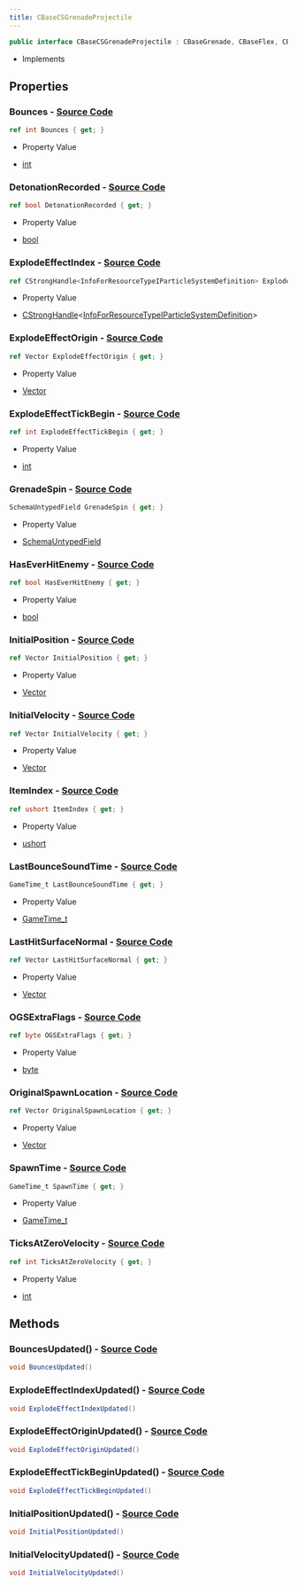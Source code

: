 ```yaml
---
title: CBaseCSGrenadeProjectile
---
```


```csharp
public interface CBaseCSGrenadeProjectile : CBaseGrenade, CBaseFlex, CBaseAnimGraph, CBaseModelEntity, CBaseEntity, CEntityInstance, ISchemaClass<CEntityInstance>, ISchemaClass<CBaseEntity>, ISchemaClass<CBaseModelEntity>, ISchemaClass<CBaseAnimGraph>, ISchemaClass<CBaseFlex>, ISchemaClass<CBaseGrenade>, ISchemaClass<CBaseCSGrenadeProjectile>, ISchemaField, ISchemaClass, INativeHandle
```

- Implements

## Properties

### **Bounces** - [Source Code](https://github.com/swiftly-solution/swiftlys2/blob/main/managed/src/SwiftlyS2.Generated/Schemas/Interfaces/CBaseCSGrenadeProjectile.cs#L20)

```csharp
ref int Bounces { get; }
```

- Property Value

- [int](https://learn.microsoft.com/dotnet/api/system.int32)

### **DetonationRecorded** - [Source Code](https://github.com/swiftly-solution/swiftlys2/blob/main/managed/src/SwiftlyS2.Generated/Schemas/Interfaces/CBaseCSGrenadeProjectile.cs#L32)

```csharp
ref bool DetonationRecorded { get; }
```

- Property Value

- [bool](https://learn.microsoft.com/dotnet/api/system.boolean)

### **ExplodeEffectIndex** - [Source Code](https://github.com/swiftly-solution/swiftlys2/blob/main/managed/src/SwiftlyS2.Generated/Schemas/Interfaces/CBaseCSGrenadeProjectile.cs#L22)

```csharp
ref CStrongHandle<InfoForResourceTypeIParticleSystemDefinition> ExplodeEffectIndex { get; }
```

- Property Value

- [CStrongHandle](/docs/api/shared/natives/cstronghandle-1)<[InfoForResourceTypeIParticleSystemDefinition](/docs/api/shared/schemadefinitions/infoforresourcetypeiparticlesystemdefinition)>

### **ExplodeEffectOrigin** - [Source Code](https://github.com/swiftly-solution/swiftlys2/blob/main/managed/src/SwiftlyS2.Generated/Schemas/Interfaces/CBaseCSGrenadeProjectile.cs#L26)

```csharp
ref Vector ExplodeEffectOrigin { get; }
```

- Property Value

- [Vector](/docs/api/shared/natives/vector)

### **ExplodeEffectTickBegin** - [Source Code](https://github.com/swiftly-solution/swiftlys2/blob/main/managed/src/SwiftlyS2.Generated/Schemas/Interfaces/CBaseCSGrenadeProjectile.cs#L24)

```csharp
ref int ExplodeEffectTickBegin { get; }
```

- Property Value

- [int](https://learn.microsoft.com/dotnet/api/system.int32)

### **GrenadeSpin** - [Source Code](https://github.com/swiftly-solution/swiftlys2/blob/main/managed/src/SwiftlyS2.Generated/Schemas/Interfaces/CBaseCSGrenadeProjectile.cs#L41)

```csharp
SchemaUntypedField GrenadeSpin { get; }
```

- Property Value

- [SchemaUntypedField](/docs/api/shared/schemas/schemauntypedfield)

### **HasEverHitEnemy** - [Source Code](https://github.com/swiftly-solution/swiftlys2/blob/main/managed/src/SwiftlyS2.Generated/Schemas/Interfaces/CBaseCSGrenadeProjectile.cs#L47)

```csharp
ref bool HasEverHitEnemy { get; }
```

- Property Value

- [bool](https://learn.microsoft.com/dotnet/api/system.boolean)

### **InitialPosition** - [Source Code](https://github.com/swiftly-solution/swiftlys2/blob/main/managed/src/SwiftlyS2.Generated/Schemas/Interfaces/CBaseCSGrenadeProjectile.cs#L16)

```csharp
ref Vector InitialPosition { get; }
```

- Property Value

- [Vector](/docs/api/shared/natives/vector)

### **InitialVelocity** - [Source Code](https://github.com/swiftly-solution/swiftlys2/blob/main/managed/src/SwiftlyS2.Generated/Schemas/Interfaces/CBaseCSGrenadeProjectile.cs#L18)

```csharp
ref Vector InitialVelocity { get; }
```

- Property Value

- [Vector](/docs/api/shared/natives/vector)

### **ItemIndex** - [Source Code](https://github.com/swiftly-solution/swiftlys2/blob/main/managed/src/SwiftlyS2.Generated/Schemas/Interfaces/CBaseCSGrenadeProjectile.cs#L34)

```csharp
ref ushort ItemIndex { get; }
```

- Property Value

- [ushort](https://learn.microsoft.com/dotnet/api/system.uint16)

### **LastBounceSoundTime** - [Source Code](https://github.com/swiftly-solution/swiftlys2/blob/main/managed/src/SwiftlyS2.Generated/Schemas/Interfaces/CBaseCSGrenadeProjectile.cs#L38)

```csharp
GameTime_t LastBounceSoundTime { get; }
```

- Property Value

- [GameTime_t](/docs/api/shared/schemadefinitions/gametime_t)

### **LastHitSurfaceNormal** - [Source Code](https://github.com/swiftly-solution/swiftlys2/blob/main/managed/src/SwiftlyS2.Generated/Schemas/Interfaces/CBaseCSGrenadeProjectile.cs#L43)

```csharp
ref Vector LastHitSurfaceNormal { get; }
```

- Property Value

- [Vector](/docs/api/shared/natives/vector)

### **OGSExtraFlags** - [Source Code](https://github.com/swiftly-solution/swiftlys2/blob/main/managed/src/SwiftlyS2.Generated/Schemas/Interfaces/CBaseCSGrenadeProjectile.cs#L30)

```csharp
ref byte OGSExtraFlags { get; }
```

- Property Value

- [byte](https://learn.microsoft.com/dotnet/api/system.byte)

### **OriginalSpawnLocation** - [Source Code](https://github.com/swiftly-solution/swiftlys2/blob/main/managed/src/SwiftlyS2.Generated/Schemas/Interfaces/CBaseCSGrenadeProjectile.cs#L36)

```csharp
ref Vector OriginalSpawnLocation { get; }
```

- Property Value

- [Vector](/docs/api/shared/natives/vector)

### **SpawnTime** - [Source Code](https://github.com/swiftly-solution/swiftlys2/blob/main/managed/src/SwiftlyS2.Generated/Schemas/Interfaces/CBaseCSGrenadeProjectile.cs#L28)

```csharp
GameTime_t SpawnTime { get; }
```

- Property Value

- [GameTime_t](/docs/api/shared/schemadefinitions/gametime_t)

### **TicksAtZeroVelocity** - [Source Code](https://github.com/swiftly-solution/swiftlys2/blob/main/managed/src/SwiftlyS2.Generated/Schemas/Interfaces/CBaseCSGrenadeProjectile.cs#L45)

```csharp
ref int TicksAtZeroVelocity { get; }
```

- Property Value

- [int](https://learn.microsoft.com/dotnet/api/system.int32)

## Methods

### **BouncesUpdated()** - [Source Code](https://github.com/swiftly-solution/swiftlys2/blob/main/managed/src/SwiftlyS2.Generated/Schemas/Interfaces/CBaseCSGrenadeProjectile.cs#L51)

```csharp
void BouncesUpdated()
```

### **ExplodeEffectIndexUpdated()** - [Source Code](https://github.com/swiftly-solution/swiftlys2/blob/main/managed/src/SwiftlyS2.Generated/Schemas/Interfaces/CBaseCSGrenadeProjectile.cs#L52)

```csharp
void ExplodeEffectIndexUpdated()
```

### **ExplodeEffectOriginUpdated()** - [Source Code](https://github.com/swiftly-solution/swiftlys2/blob/main/managed/src/SwiftlyS2.Generated/Schemas/Interfaces/CBaseCSGrenadeProjectile.cs#L54)

```csharp
void ExplodeEffectOriginUpdated()
```

### **ExplodeEffectTickBeginUpdated()** - [Source Code](https://github.com/swiftly-solution/swiftlys2/blob/main/managed/src/SwiftlyS2.Generated/Schemas/Interfaces/CBaseCSGrenadeProjectile.cs#L53)

```csharp
void ExplodeEffectTickBeginUpdated()
```

### **InitialPositionUpdated()** - [Source Code](https://github.com/swiftly-solution/swiftlys2/blob/main/managed/src/SwiftlyS2.Generated/Schemas/Interfaces/CBaseCSGrenadeProjectile.cs#L49)

```csharp
void InitialPositionUpdated()
```

### **InitialVelocityUpdated()** - [Source Code](https://github.com/swiftly-solution/swiftlys2/blob/main/managed/src/SwiftlyS2.Generated/Schemas/Interfaces/CBaseCSGrenadeProjectile.cs#L50)

```csharp
void InitialVelocityUpdated()
```

